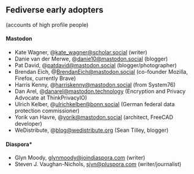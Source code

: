 ## Fediverse early adopters 
(accounts of high profile people)

#### Mastodon
- Kate Wagner, @kate_wagner@scholar.social (writer)
- Danie van der Merwe, @danie10@mastodon.social (blogger)
- Pat David, @patdavid@mastodon.social (blogger/photographer)
- Brendan Eich, @BrendanEich@mastodon.social (co-founder Mozilla, Firefox, currently Brave)
- Harris Kenny, @harriskenny@mastodon.social (from System76)
- Dan Arel, @danarel@mastodon.technology (Encryption and Privacy Advocate at ThinkPrivacyIO)
- Ulrich Kelber, @ulrichkelber@bonn.social (German federal data protection commissioner)
- Yorik van Havre, @yorik@mastodon.social (architect, FreeCAD developer)
- WeDistribute, @[blog@wedistribute.org](mailto:blog@wedistribute.org) (Sean Tilley, blogger)


#### Diaspora*
- Glyn Moody, glynmoody@joindiaspora.com (writer)
- Steven J. Vaughan-Nichols, sjvn@pluspora.com (writer/journalist)